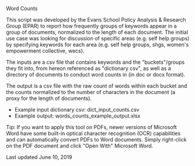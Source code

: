 Word Counts

This script was developed by the Evans School Policy Analysis & Research Group (EPAR) to report how frequently groups of keywords appear in a group of documents, normalized to the length of each document. The initial use case was looking for discussion of specific areas (e.g. self help groups) by specifying keywords for each area (e.g. self help groups, shgs, women's empowerment collective, wecs).

The inputs are a csv file that contains keywords and the "buckets"/groups they fit into, from hereon referenced as "dictionary csv", as well as a directory of documents to conduct word counts in (in doc or docx format). 

The output is a csv file with the raw count of words within each bucket and the counts normalized to the number of characters in the document (a proxy for the length of documents).

* Example input dictionary csv: dict_input_counts.csv
* Example output: words_counts_example_output.xlsx

Tip: If you want to apply this tool on PDFs, newer versions of Microsoft Word have some built-in optical character recognition (OCR) capabilities and can automatically convert PDFs to Word documents. Simply right-click on the PDF document and click "Open With" Microsoft Word. 

Last updated June 10, 2019